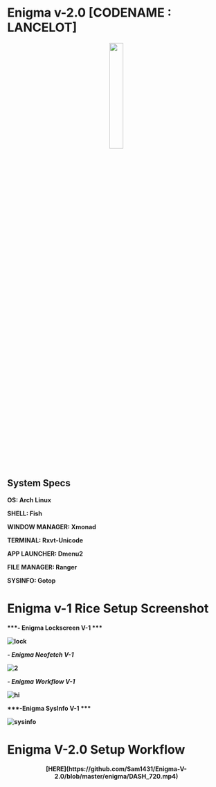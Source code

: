 <h1> <b>Enigma v-2.0 [CODENAME : LANCELOT]<b> </h1>


<p align="center">
  <img width="25%" src="https://github.com/Sam1431/Enigma-V-2.0/blob/master/enigma/haskell.png" />
</p>  

<h2> <b>System Specs<b> </h2>

 <b>OS</b>: Arch Linux

 <b>SHELL</b>: Fish

 <b>WINDOW MANAGER</b>: Xmonad

 <b>TERMINAL</b>: Rxvt-Unicode

 <b>APP LAUNCHER</b>: Dmenu2

 <b>FILE MANAGER</b>: Ranger

 <b>SYSINFO</b>: Gotop



# Enigma v-1 Rice Setup Screenshot 



***- Enigma Lockscreen V-1 ***

![lock](https://user-images.githubusercontent.com/68412503/90327411-f07a3380-dfb0-11ea-9e31-c0c0d2335c17.png)


***- Enigma Neofetch V-1***

![2](https://user-images.githubusercontent.com/68412503/90327441-3a631980-dfb1-11ea-9f98-2a42f94db387.png)

***- Enigma Workflow V-1***

![hi](https://user-images.githubusercontent.com/68412503/90327465-75fde380-dfb1-11ea-927c-5c11f9f8ecfb.png)

***-Enigma SysInfo V-1 ***

![sysinfo](https://user-images.githubusercontent.com/68412503/90332736-1fa69a00-dfdd-11ea-99da-624d0209f811.png)











# Enigma V-2.0 Setup Workflow 
<p align="center">
  [HERE](https://github.com/Sam1431/Enigma-V-2.0/blob/master/enigma/DASH_720.mp4)
</p>
